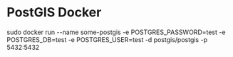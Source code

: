 # PostGIS Docker
sudo docker run --name some-postgis -e POSTGRES_PASSWORD=test -e POSTGRES_DB=test -e POSTGRES_USER=test -d postgis/postgis -p 5432:5432
